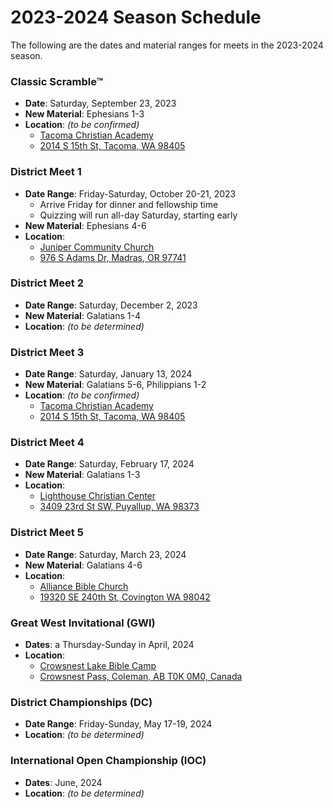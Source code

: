 # 2023-2024 Season Schedule

The following are the dates and material ranges for meets in the 2023-2024 season.

### Classic Scramble™

- **Date**: Saturday, September 23, 2023
- **New Material**: Ephesians 1-3
- **Location**: *(to be confirmed)*
    - [Tacoma Christian Academy](https://tcak12.com)
    - [2014 S 15th St, Tacoma, WA 98405](https://www.google.com/maps/dir//2014+S+15th+St,+Tacoma,+WA+98405)

### District Meet 1

- **Date Range**: Friday-Saturday, October 20-21, 2023
    - Arrive Friday for dinner and fellowship time
    - Quizzing will run all-day Saturday, starting early
- **New Material**: Ephesians 4-6
- **Location**:
    - [Juniper Community Church](https://www.junipercc.com)
    - [976 S Adams Dr, Madras, OR 97741](https://www.google.com/maps/dir//976+S+Adams+Dr,+Madras,+OR+97741)

### District Meet 2

- **Date Range**: Saturday, December 2, 2023
- **New Material**: Galatians 1-4
- **Location**: *(to be determined)*

### District Meet 3

- **Date Range**: Saturday, January 13, 2024
- **New Material**: Galatians 5-6, Philippians 1-2
- **Location**: *(to be confirmed)*
    - [Tacoma Christian Academy](https://tcak12.com)
    - [2014 S 15th St, Tacoma, WA 98405](https://www.google.com/maps/dir//2014+S+15th+St,+Tacoma,+WA+98405)

### District Meet 4

- **Date Range**: Saturday, February 17, 2024
- **New Material**: Galatians 1-3
- **Location**:
    - [Lighthouse Christian Center](http://www.lighthousehome.org)
    - [3409 23rd St SW, Puyallup, WA 98373](https://www.google.com/maps/dir//Lighthouse+Christian+Center,+3409+23rd+St+SW,+Puyallup,+WA+98373)

### District Meet 5

- **Date Range**: Saturday, March 23, 2024
- **New Material**: Galatians 4-6
- **Location**:
    - [Alliance Bible Church](https://abctahoma.org)
    - [19320 SE 240th St, Covington WA 98042](https://www.google.com/maps/dir//Alliance+Bible+Church,+19320+SE+240th+St,+Covington+WA+98042)

### Great West Invitational (GWI)

- **Dates**: a Thursday-Sunday in April, 2024
- **Location**:
    - [Crowsnest Lake Bible Camp](https://www.crowcamp.ca/)
    - [Crowsnest Pass, Coleman, AB T0K 0M0, Canada](https://www.google.com/maps/dir//Crowsnest+Lake+Bible+Camp/@49.6255545,-114.661002,17z)

### District Championships (DC)

- **Date Range**: Friday-Sunday, May 17-19, 2024
- **Location**: *(to be determined)*

### International Open Championship (IOC)

- **Dates**: June, 2024
- **Location**: *(to be determined)*
